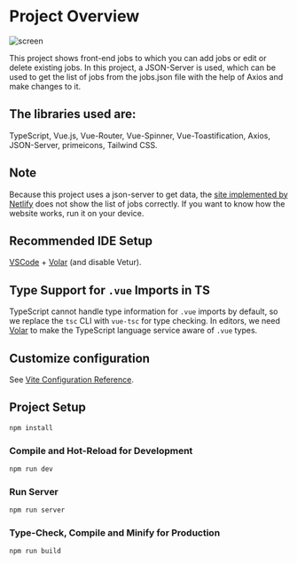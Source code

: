 # Project Overview

![screen](https://github.com/user-attachments/assets/66184a02-d1d3-4831-84c5-6776c417abd2)

This project shows front-end jobs to which you can add jobs or edit or delete existing jobs. In this project, a JSON-Server is used, which can be used to get the list of jobs from the jobs.json file with the help of Axios and make changes to it.

## The libraries used are:
TypeScript, Vue.js, Vue-Router, Vue-Spinner, Vue-Toastification, Axios, JSON-Server, primeicons, Tailwind CSS.

## Note
Because this project uses a json-server to get data, the [site implemented by Netlify](https://comfy-moonbeam-4b0be8.netlify.app/) does not show the list of jobs correctly. If you want to know how the website works, run it on your device.

## Recommended IDE Setup
[VSCode](https://code.visualstudio.com/) + [Volar](https://marketplace.visualstudio.com/items?itemName=Vue.volar) (and disable Vetur).

## Type Support for `.vue` Imports in TS

TypeScript cannot handle type information for `.vue` imports by default, so we replace the `tsc` CLI with `vue-tsc` for type checking. In editors, we need [Volar](https://marketplace.visualstudio.com/items?itemName=Vue.volar) to make the TypeScript language service aware of `.vue` types.

## Customize configuration

See [Vite Configuration Reference](https://vitejs.dev/config/).

## Project Setup

```sh
npm install
```

### Compile and Hot-Reload for Development

```sh
npm run dev
```

### Run Server
```sh
npm run server
```

### Type-Check, Compile and Minify for Production

```sh
npm run build
```
